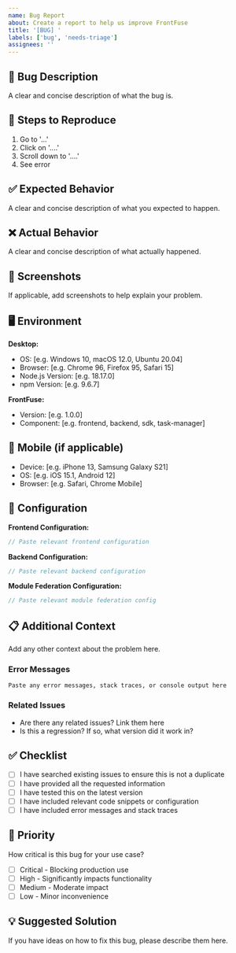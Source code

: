 ```yaml
---
name: Bug Report
about: Create a report to help us improve FrontFuse
title: '[BUG] '
labels: ['bug', 'needs-triage']
assignees: ''
---
```


## 🐛 Bug Description

A clear and concise description of what the bug is.

## 🔄 Steps to Reproduce

1. Go to '...'
2. Click on '....'
3. Scroll down to '....'
4. See error

## ✅ Expected Behavior

A clear and concise description of what you expected to happen.

## ❌ Actual Behavior

A clear and concise description of what actually happened.

## 📸 Screenshots

If applicable, add screenshots to help explain your problem.

## 🖥️ Environment

**Desktop:**

- OS: [e.g. Windows 10, macOS 12.0, Ubuntu 20.04]
- Browser: [e.g. Chrome 96, Firefox 95, Safari 15]
- Node.js Version: [e.g. 18.17.0]
- npm Version: [e.g. 9.6.7]

**FrontFuse:**

- Version: [e.g. 1.0.0]
- Component: [e.g. frontend, backend, sdk, task-manager]

## 📱 Mobile (if applicable)

- Device: [e.g. iPhone 13, Samsung Galaxy S21]
- OS: [e.g. iOS 15.1, Android 12]
- Browser: [e.g. Safari, Chrome Mobile]

## 🔧 Configuration

**Frontend Configuration:**

```typescript
// Paste relevant frontend configuration
```

**Backend Configuration:**

```typescript
// Paste relevant backend configuration
```

**Module Federation Configuration:**

```javascript
// Paste relevant module federation config
```

## 📋 Additional Context

Add any other context about the problem here.

### Error Messages

```
Paste any error messages, stack traces, or console output here
```

### Related Issues

- Are there any related issues? Link them here
- Is this a regression? If so, what version did it work in?

## ✅ Checklist

- [ ] I have searched existing issues to ensure this is not a duplicate
- [ ] I have provided all the requested information
- [ ] I have tested this on the latest version
- [ ] I have included relevant code snippets or configuration
- [ ] I have included error messages and stack traces

## 🎯 Priority

How critical is this bug for your use case?

- [ ] Critical - Blocking production use
- [ ] High - Significantly impacts functionality
- [ ] Medium - Moderate impact
- [ ] Low - Minor inconvenience

## 💡 Suggested Solution

If you have ideas on how to fix this bug, please describe them here.

